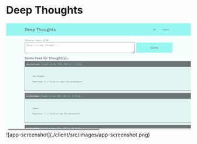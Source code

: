 # Deep Thoughts

<img src="./client/src/images/app-screenshot.png" />
![app-screenshot](./client/src/images/app-screenshot.png)
